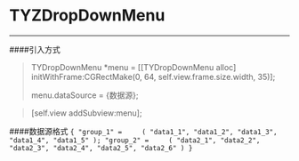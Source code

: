 # TYZDropDownMenu
---
####引入方式

>
>TYDropDownMenu *menu = [[TYDropDownMenu alloc] initWithFrame:CGRectMake(0, 64, self.view.frame.size.width, 35)];
>
>menu.dataSource = {数据源};

>[self.view addSubview:menu];
>

####数据源格式
`{
    "group_1" =     (
        "data1_1",
        "data1_2",
        "data1_3",
        "data1_4",
        "data1_5"
    );
    "group_2" =     (
        "data2_1",
        "data2_2",
        "data2_3",
        "data2_4",
        "data2_5",
        "data2_6"
    )
}`
